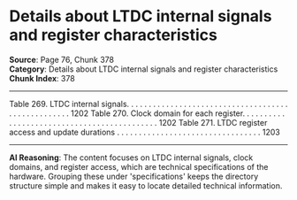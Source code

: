 # Details about LTDC internal signals and register characteristics

**Source**: Page 76, Chunk 378  
**Category**: Details about LTDC internal signals and register characteristics  
**Chunk Index**: 378

---

Table 269. LTDC internal signals. . . . . . . . . . . . . . . . . . . . . . . . . . . . . . . . . . . . . . . . . . . . . . . . . . . 1202
Table 270. Clock domain for each register. . . . . . . . . . . . . . . . . . . . . . . . . . . . . . . . . . . . . . . . . . . . 1202
Table 271. LTDC register access and update durations . . . . . . . . . . . . . . . . . . . . . . . . . . . . . . . . . 1203

---

**AI Reasoning**: The content focuses on LTDC internal signals, clock domains, and register access, which are technical specifications of the hardware. Grouping these under 'specifications' keeps the directory structure simple and makes it easy to locate detailed technical information.
